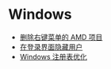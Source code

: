 # Windows

- [删除右键菜单的 AMD 项目](/windows/remove-amd)
- [在登录界面隐藏用户](/windows/win-hide)
- [Windows 注册表优化](/windows/win-regs)